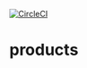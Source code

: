[![CircleCI](https://circleci.com/gh/lucasfabril/products.svg?style=svg)](https://circleci.com/gh/lucasfabril/products)

# products
